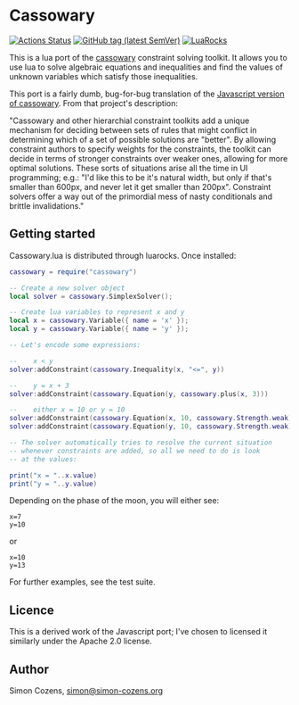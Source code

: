 # Cassowary

[![Actions Status](https://github.com/simoncozens/cassowary.lua/workflows/Test/badge.svg)](https://github.com/simoncozens/cassowary.lua/actions)
[![GitHub tag (latest SemVer)](https://img.shields.io/github/v/tag/simoncozens/cassowary.lua)](https://github.com/simoncozens/cassowary.lua/releases)
[![LuaRocks](https://img.shields.io/luarocks/v/simoncozens/cassowary)](https://luarocks.org/modules/simoncozens/cassowary)

This is a lua port of the [cassowary](http://constraints.cs.washington.edu/cassowary/)
constraint solving toolkit. It allows you to use lua to solve algebraic equations and
inequalities and find the values of unknown variables which satisfy those inequalities.

This port is a fairly dumb, bug-for-bug translation of the 
[Javascript version of cassowary](https://github.com/slightlyoff/cassowary.js). From that
project's description:

"Cassowary and other hierarchial constraint toolkits add a unique mechanism for deciding between sets of rules that might conflict in determining which of a set of possible solutions are "better". By allowing constraint authors to specify weights for the constraints, the toolkit can decide in terms of stronger constraints over weaker ones, allowing for more optimal solutions. These sorts of situations arise all the time in UI programming; e.g.: "I'd like this to be it's natural width, but only if that's smaller than 600px, and never let it get smaller than 200px". Constraint solvers offer a way out of the primordial mess of nasty conditionals and brittle invalidations."

## Getting started

Cassowary.lua is distributed through luarocks. Once installed:

```lua
cassowary = require("cassowary")

-- Create a new solver object
local solver = cassowary.SimplexSolver();

-- Create lua variables to represent x and y
local x = cassowary.Variable({ name = 'x' });
local y = cassowary.Variable({ name = 'y' });

-- Let's encode some expressions:

--    x < y
solver:addConstraint(cassowary.Inequality(x, "<=", y))

--    y = x + 3
solver:addConstraint(cassowary.Equation(y, cassowary.plus(x, 3)))

--    either x = 10 or y = 10
solver:addConstraint(cassowary.Equation(x, 10, cassowary.Strength.weak))
solver:addConstraint(cassowary.Equation(y, 10, cassowary.Strength.weak))

-- The solver automatically tries to resolve the current situation
-- whenever constraints are added, so all we need to do is look
-- at the values:

print("x = "..x.value)
print("y = "..y.value)
```

Depending on the phase of the moon, you will either see:

```
x=7
y=10
```

or

```
x=10
y=13
```

For further examples, see the test suite.

## Licence

This is a derived work of the Javascript port; I've chosen to
licensed it similarly under the Apache 2.0 license.

## Author

Simon Cozens, <simon@simon-cozens.org>
